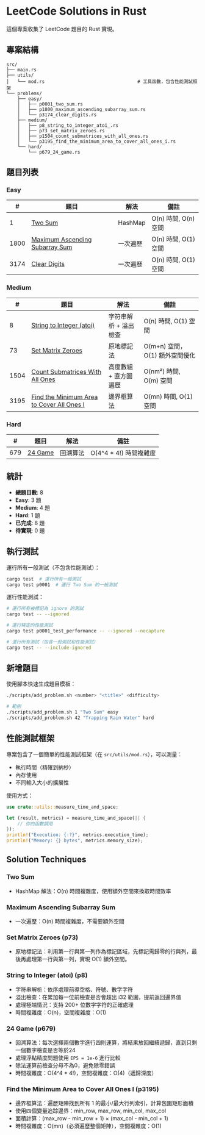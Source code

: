 # LeetCode Solutions in Rust

這個專案收集了 LeetCode 題目的 Rust 實現。

## 專案結構

```
src/
├── main.rs
├── utils/
│   └── mod.rs                                  # 工具函數，包含性能測試框架
└── problems/
    ├── easy/
    │   ├── p0001_two_sum.rs
    │   ├── p1800_maximum_ascending_subarray_sum.rs
    │   └── p3174_clear_digits.rs
    ├── medium/
    │   ├── p8_string_to_integer_atoi_.rs
    │   ├── p73_set_matrix_zeroes.rs
    │   ├── p1504_count_submatrices_with_all_ones.rs
    │   └── p3195_find_the_minimum_area_to_cover_all_ones_i.rs
    └── hard/
        └── p679_24_game.rs
```

## 題目列表

### Easy
| #    | 題目 | 解法 | 備註 |
|------|------|------|------|
| 1    | [Two Sum](src/problems/easy/p0001_two_sum.rs) | HashMap | O(n) 時間, O(n) 空間 |
| 1800 | [Maximum Ascending Subarray Sum](src/problems/easy/p1800_maximum_ascending_subarray_sum.rs) | 一次遍歷 | O(n) 時間, O(1) 空間 |
| 3174 | [Clear Digits](src/problems/easy/p3174_clear_digits.rs) | 一次遍歷 | O(n) 時間, O(1) 空間 |

### Medium
| #   | 題目 | 解法 | 備註 |
|-----|------|------|------|
| 8   | [String to Integer (atoi)](src/problems/medium/p8_string_to_integer_atoi_.rs) | 字符串解析 + 溢出檢查 | O(n) 時間, O(1) 空間
| 73  | [Set Matrix Zeroes](src/problems/medium/p73_set_matrix_zeroes.rs) | 原地標記法 | O(m+n) 空間，O(1) 額外空間優化
| 1504 | [Count Submatrices With All Ones](src/problems/medium/p1504_count_submatrices_with_all_ones.rs) | 高度數組 + 直方圖遍歷 | O(nm²) 時間, O(m) 空間
| 3195 | [Find the Minimum Area to Cover All Ones I](src/problems/medium/p3195_find_the_minimum_area_to_cover_all_ones_i.rs) | 邊界框算法 | O(mn) 時間, O(1) 空間

### Hard
| #   | 題目 | 解法 | 備註 |
|-----|------|------|------|
| 679 | [24 Game](src/problems/hard/p679_24_game.rs) | 回溯算法 | O(4^4 * 4!) 時間複雜度 |

## 統計
- **總題目數**: 8
- **Easy**: 3 題
- **Medium**: 4 題  
- **Hard**: 1 題
- **已完成**: 8 題
- **待實現**: 0 題

## 執行測試

運行所有一般測試（不包含性能測試）：
```bash
cargo test  # 運行所有一般測試
cargo test p0001  # 運行 Two Sum 的一般測試
```

運行性能測試：
```bash
# 運行所有被標記為 ignore 的測試
cargo test -- --ignored

# 運行特定的性能測試
cargo test p0001_test_performance -- --ignored --nocapture

# 運行所有測試（包含一般測試和性能測試）
cargo test -- --include-ignored
```

## 新增題目

使用腳本快速生成題目模板：
```bash
./scripts/add_problem.sh <number> "<title>" <difficulty>

# 範例
./scripts/add_problem.sh 1 "Two Sum" easy
./scripts/add_problem.sh 42 "Trapping Rain Water" hard
```

## 性能測試框架

專案包含了一個簡單的性能測試框架（在 `src/utils/mod.rs`），可以測量：
- 執行時間（精確到納秒）
- 內存使用
- 不同輸入大小的擴展性

使用方式：
```rust
use crate::utils::measure_time_and_space;

let (result, metrics) = measure_time_and_space(|| {
    // 你的函數調用
});
println!("Execution: {:?}", metrics.execution_time);
println!("Memory: {} bytes", metrics.memory_size);
```

## Solution Techniques

### Two Sum
- HashMap 解法：O(n) 時間複雜度，使用額外空間來換取時間效率

### Maximum Ascending Subarray Sum
- 一次遍歷：O(n) 時間複雜度，不需要額外空間

### Set Matrix Zeroes (p73)
- 原地標記法：利用第一行與第一列作為標記區域，先標記需歸零的行與列，最後再處理第一行與第一列，實現 O(1) 額外空間。

### String to Integer (atoi) (p8)
- 字符串解析：依序處理前導空格、符號、數字字符
- 溢出檢查：在累加每一位前檢查是否會超出 i32 範圍，提前返回邊界值
- 處理極端情況：支持 200+ 位數字字符的正確處理
- 時間複雜度：O(n)，空間複雜度：O(1)

### 24 Game (p679)
- 回溯算法：每次選擇兩個數字進行四則運算，將結果放回繼續遞歸，直到只剩一個數字檢查是否等於24
- 處理浮點精度問題使用 `EPS = 1e-6` 進行比較
- 除法運算前檢查分母不為0，避免除零錯誤
- 時間複雜度：O(4^4 * 4!)，空間複雜度：O(4)（遞歸深度）

### Find the Minimum Area to Cover All Ones I (p3195)
- 邊界框算法：遍歷矩陣找到所有 1 的最小/最大行列索引，計算包圍矩形面積
- 使用四個變量追踪邊界：min_row, max_row, min_col, max_col
- 面積計算：(max_row - min_row + 1) × (max_col - min_col + 1)
- 時間複雜度：O(mn)（必須遍歷整個矩陣），空間複雜度：O(1)
